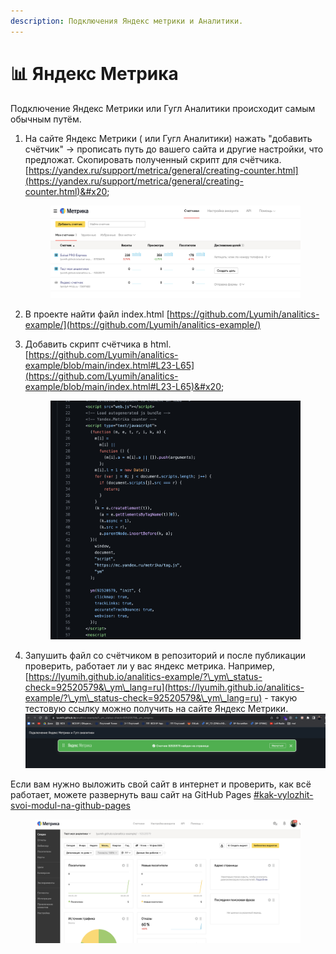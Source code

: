 ```yaml
---
description: Подключения Яндекс метрики и Аналитики.
---
```


# 📊 Яндекс Метрика

Подключение Яндекс Метрики или Гугл Аналитики происходит самым обычным путём.

1.  &#x20;На сайте Яндекс Метрики ( или Гугл Аналитики) нажать "добавить счётчик"  -> прописать путь до вашего сайта и другие настройки, что предложат. Скопировать полученный скрипт для счётчика. [https://yandex.ru/support/metrica/general/creating-counter.html](https://yandex.ru/support/metrica/general/creating-counter.html)&#x20;

    <figure><img src=".gitbook/assets/image (2) (1).png" alt=""><figcaption></figcaption></figure>
2. &#x20;В проекте найти файл index.html [https://github.com/Lyumih/analitics-example/](https://github.com/Lyumih/analitics-example/)
3.  Добавить скрипт счётчика в html. [https://github.com/Lyumih/analitics-example/blob/main/index.html#L23-L65](https://github.com/Lyumih/analitics-example/blob/main/index.html#L23-L65)&#x20;

    <figure><img src=".gitbook/assets/image (8) (1).png" alt=""><figcaption></figcaption></figure>
4. Запушить файл со счётчиком в репозиторий и после публикации проверить, работает ли у вас яндекс метрика. Например, [https://lyumih.github.io/analitics-example/?\_ym\_status-check=92520579&\_ym\_lang=ru](https://lyumih.github.io/analitics-example/?\_ym\_status-check=92520579&\_ym\_lang=ru) - такую тестовую ссылку можно получить на сайте Яндекс Метрики. ![](<.gitbook/assets/image (3).png>)

Если вам нужно выложить свой сайт в интернет и проверить, как всё работает, можете развернуть ваш сайт на  GitHub Pages [#kak-vylozhit-svoi-modul-na-github-pages](faq/kak-rabotat-v-usdmol-s-git.md#kak-vylozhit-svoi-modul-na-github-pages "mention")



<figure><img src=".gitbook/assets/image (9).png" alt=""><figcaption></figcaption></figure>





